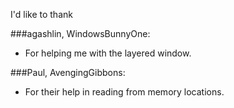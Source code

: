 I'd like to thank

###agashlin, WindowsBunnyOne:
- For helping me with the layered window.

###Paul, AvengingGibbons:
- For their help in reading from memory locations.